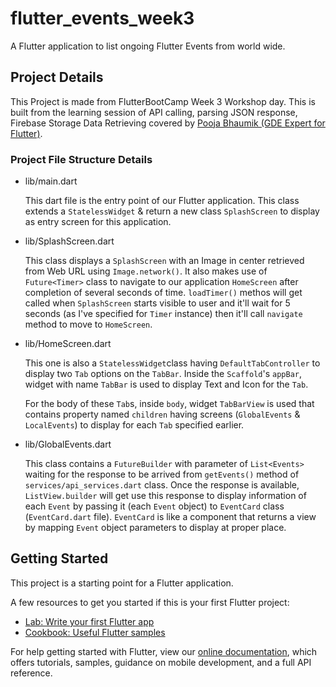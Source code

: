 # flutter_events_week3

A Flutter application to list ongoing Flutter Events from world wide.

## Project Details
This Project is made from FlutterBootCamp Week 3 Workshop day. This is built from the learning session of API calling, parsing JSON response, Firebase Storage Data Retrieving covered by [Pooja Bhaumik (GDE Expert for Flutter)](https://medium.com/@poojabhaumik).

### Project File Structure Details

* lib/main.dart

  This dart file is the entry point of our Flutter application. This class extends a `StatelessWidget` & return a new class `SplashScreen` to display as entry screen for this application.

* lib/SplashScreen.dart

  This class displays a `SplashScreen` with an Image in center retrieved from Web URL using `Image.network()`. It also makes use of   `Future<Timer>` class to navigate to our application `HomeScreen` after completion of several seconds of time. `loadTimer()` methos will get called when `SplashScreen` starts visible to user and it'll wait for 5 seconds (as I've specified for `Timer` instance) then it'll call `navigate` method to move to `HomeScreen`.

* lib/HomeScreen.dart

  This one is also a `StatelessWidget`class having `DefaultTabController` to display two `Tab` options on the  `TabBar`. Inside the `Scaffold`'s `appBar`, widget with name `TabBar` is used to display Text and Icon for the `Tab`. 

  For the body of these `Tab`s, inside `body`, widget `TabBarView` is used that contains property named `children` having screens (`GlobalEvents` & `LocalEvents`) to display for each `Tab` specified earlier.
  
* lib/GlobalEvents.dart

  This class contains a `FutureBuilder` with parameter of `List<Events>` waiting for the response to be arrived from `getEvents()` method of `services/api_services.dart` class. Once the response is available, `ListView.builder` will get use this response to display information of each `Event` by passing it (each `Event` object) to `EventCard` class (`EventCard.dart` file). `EventCard` is like a component that returns a view by mapping `Event` object parameters to display at proper place.
  

## Getting Started

This project is a starting point for a Flutter application.

A few resources to get you started if this is your first Flutter project:

- [Lab: Write your first Flutter app](https://flutter.io/docs/get-started/codelab)
- [Cookbook: Useful Flutter samples](https://flutter.io/docs/cookbook)

For help getting started with Flutter, view our 
[online documentation](https://flutter.io/docs), which offers tutorials, 
samples, guidance on mobile development, and a full API reference.
